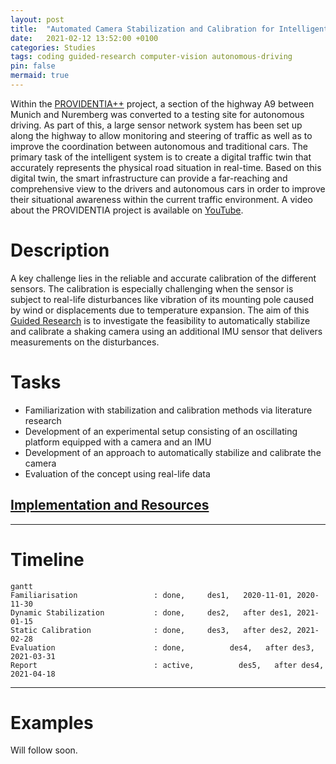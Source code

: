```yaml
---
layout: post
title:  "Automated Camera Stabilization and Calibration for Intelligent Transportation Systems"
date:   2021-02-12 13:52:00 +0100
categories: Studies
tags: coding guided-research computer-vision autonomous-driving
pin: false
mermaid: true
---
```


Within the [PROVIDENTIA++](https://www.bmvi.de/SharedDocs/DE/Artikel/DG/AVF-projekte/providentia-plusplus.html) project, a section of the highway A9 between Munich and Nuremberg was converted to a testing site for autonomous driving. As part of this, a large sensor network system has been set up along the highway to allow monitoring and steering of traffic as well as to improve the coordination between autonomous and traditional cars. The primary task of the intelligent system is to create a digital traffic twin that accurately represents the physical road situation in real-time. Based on this digital twin, the smart infrastructure can provide a far-reaching and comprehensive view to the drivers and autonomous cars in order to improve their situational awareness within the current traffic environment. A video about the PROVIDENTIA project is available on [YouTube](https://youtu.be/4oCnQlGFuc4).

# Description
A key challenge lies in the reliable and accurate calibration of the different
sensors. The calibration is especially challenging when the sensor is subject to
real-life disturbances like vibration of its mounting pole caused by wind or
displacements due to temperature expansion. The aim of this [Guided Research](https://www.in.tum.de/en/current-students/masters-programs/informatics/guided-research/) is to
investigate the feasibility to automatically stabilize and calibrate a shaking
camera using an additional IMU sensor that delivers measurements on the
disturbances.

# Tasks
- Familiarization with stabilization and calibration methods via literature research
- Development of an experimental setup consisting of an oscillating platform equipped with a camera and an IMU
- Development of an approach to automatically stabilize and calibrate the camera
- Evaluation of the concept using real-life data

## [Implementation and Resources](https://github.com/Brucknem/GuidedResearch)

***

# Timeline

```mermaid
gantt
Familiarisation                 : done,     des1,   2020-11-01, 2020-11-30
Dynamic Stabilization           : done,     des2,   after des1, 2021-01-15
Static Calibration              : done,     des3,   after des2, 2021-02-28
Evaluation                      : done,          des4,   after des3, 2021-03-31
Report                          : active,          des5,   after des4, 2021-04-18
```

***

# Examples

Will follow soon.